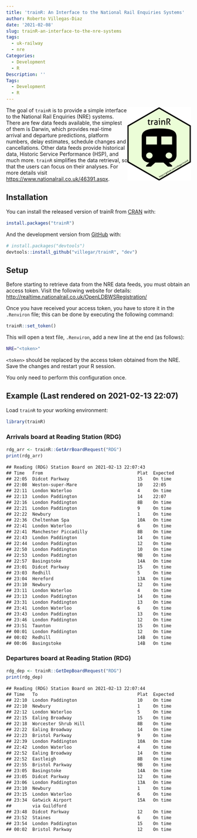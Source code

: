 ```yaml
---
title: 'trainR: An Interface to the National Rail Enquiries Systems'
author: Roberto Villegas-Diaz
date: '2021-02-08'
slug: trainR-an-interface-to-the-nre-systems
tags:
  - uk-railway
  - nre
Categories:
  - Development
  - R
Description: ''
Tags:
  - Development
  - R
---
```


<img src="https://raw.githubusercontent.com/villegar/trainR/main/inst/images/logo.png" alt="logo" align="right" height=200px/>

The goal of `trainR` is to provide a simple interface to the 
National Rail Enquiries (NRE) systems. There are few data feeds 
available, the simplest of them is Darwin, which provides real-time 
arrival and departure predictions, platform numbers, delay estimates, 
schedule changes and cancellations. Other data feeds provide historical 
data, Historic Service Performance (HSP), and much more. `trainR` 
simplifies the data retrieval, so that the users can focus on their 
analyses. For more details visit 
https://www.nationalrail.co.uk/46391.aspx.

## Installation

You can install the released version of trainR from [CRAN](https://CRAN.R-project.org) with:

``` r
install.packages("trainR")
```

And the development version from [GitHub](https://github.com/) with:

``` r
# install.packages("devtools")
devtools::install_github("villegar/trainR", "dev")
```

## Setup
Before starting to retrieve data from the NRE data feeds, you must obtain an access token. 
Visit the following website for details: http://realtime.nationalrail.co.uk/OpenLDBWSRegistration/

Once you have received your access token, you have to store it in the `.Renviron` file; this can be 
done by executing the following command:


```r
trainR::set_token()
```

This will open a text file, `.Renviron`, add a new line at the end (as follows):

```bash
NRE="<token>"
```

`<token>` should be replaced by the access token obtained from the NRE. Save the changes and restart 
your R session.

You only need to perform this configuration once.

## Example (Last rendered on 2021-02-13 22:07)

Load `trainR` to your working environment:

```r
library(trainR)
```

### Arrivals board at Reading Station (RDG)


```r
rdg_arr <- trainR::GetArrBoardRequest("RDG")
print(rdg_arr)
```

```
## Reading (RDG) Station Board on 2021-02-13 22:07:43
## Time   From                                    Plat  Expected
## 22:05  Didcot Parkway                          15    On time
## 22:08  Weston-super-Mare                       10    22:05
## 22:11  London Waterloo                         4     On time
## 22:13  London Paddington                       14    22:07
## 22:16  London Paddington                       8B    On time
## 22:21  London Paddington                       9     On time
## 22:22  Newbury                                 1     On time
## 22:36  Cheltenham Spa                          10A   On time
## 22:41  London Waterloo                         6     On time
## 22:41  Manchester Piccadilly                   8B    On time
## 22:43  London Paddington                       14    On time
## 22:44  London Paddington                       12    On time
## 22:50  London Paddington                       10    On time
## 22:53  London Paddington                       9B    On time
## 22:57  Basingstoke                             14A   On time
## 23:01  Didcot Parkway                          15    On time
## 23:03  Redhill                                 5     On time
## 23:04  Hereford                                13A   On time
## 23:10  Newbury                                 12    On time
## 23:11  London Waterloo                         4     On time
## 23:13  London Paddington                       14    On time
## 23:31  London Paddington                       13    On time
## 23:41  London Waterloo                         6     On time
## 23:43  London Paddington                       13    On time
## 23:46  London Paddington                       12    On time
## 23:51  Taunton                                 15    On time
## 00:01  London Paddington                       12    On time
## 00:02  Redhill                                 14B   On time
## 00:06  Basingstoke                             14B   On time
```

### Departures board at Reading Station (RDG)


```r
rdg_dep <- trainR::GetDepBoardRequest("RDG")
print(rdg_dep)
```

```
## Reading (RDG) Station Board on 2021-02-13 22:07:44
## Time   To                                      Plat  Expected
## 22:10  London Paddington                       10    On time
## 22:10  Newbury                                 1     On time
## 22:12  London Waterloo                         5     On time
## 22:15  Ealing Broadway                         15    On time
## 22:18  Worcester Shrub Hill                    8B    On time
## 22:22  Ealing Broadway                         14    On time
## 22:23  Bristol Parkway                         9     On time
## 22:39  London Paddington                       10A   On time
## 22:42  London Waterloo                         4     On time
## 22:52  Ealing Broadway                         14    On time
## 22:52  Eastleigh                               8B    On time
## 22:55  Bristol Parkway                         9B    On time
## 23:05  Basingstoke                             14A   On time
## 23:05  Didcot Parkway                          12    On time
## 23:06  London Paddington                       13A   On time
## 23:10  Newbury                                 1     On time
## 23:15  London Waterloo                         6     On time
## 23:34  Gatwick Airport                         15A   On time
##        via Guildford                           
## 23:48  Didcot Parkway                          12    On time
## 23:52  Staines                                 6     On time
## 23:54  London Paddington                       15    On time
## 00:02  Bristol Parkway                         12    On time
```
